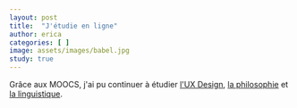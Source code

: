 ```yaml
---
layout: post
title:  "J'étudie en ligne"
author: erica
categories: [ ]
image: assets/images/babel.jpg
study: true
---
```


Grâce aux MOOCS, j'ai pu continuer à étudier <a href="https://www.coursera.org/specializations/interaction-design" target="_blank">l'UX Design</a>, <a href="https://www.coursera.org/learn/philosophy?" target="_blank">la philosophie</a> et <a href="https://www.coursera.org/learn/human-language?" target="_blank">la linguistique</a>.
